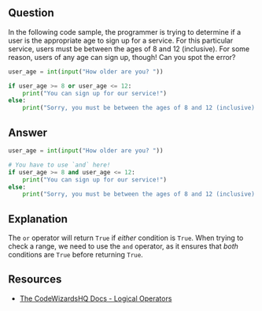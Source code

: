 ## Question

In the following code sample, the programmer is trying to determine if a user is the appropriate age to sign up for a service. For this particular service, users must be between the ages of 8 and 12 (inclusive). For some reason, users of any age can sign up, though! Can you spot the error?

```python
user_age = int(input("How older are you? "))

if user_age >= 8 or user_age <= 12:
    print("You can sign up for our service!")
else:
    print("Sorry, you must be between the ages of 8 and 12 (inclusive) to sign up for our service.")

```

## Answer

```python
user_age = int(input("How older are you? "))

# You have to use `and` here!
if user_age >= 8 and user_age <= 12:
    print("You can sign up for our service!")
else:
    print("Sorry, you must be between the ages of 8 and 12 (inclusive) to sign up for our service.")

```

## Explanation

The `or` operator will return `True` if _either_ condition is `True`. When trying to check a range, we need to use the `and` operator, as it ensures that _both_ conditions are `True` before returning `True`.

## Resources

-   [The CodeWizardsHQ Docs - Logical Operators](https://docs.codewizardshq.com/python/python-language/#logical-operators)
